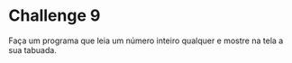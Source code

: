 # Challenge 9

Faça um programa que leia um número inteiro qualquer e mostre na tela a sua tabuada.
